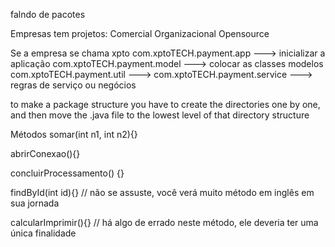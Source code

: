 falndo de pacotes

Empresas tem projetos:
    Comercial 
    Organizacional
    Opensource

Se a empresa se chama xpto
    com.xptoTECH.payment.app ---> inicializar a aplicação
    com.xptoTECH.payment.model ---> colocar as classes modelos
    com.xptoTECH.payment.util --->
    com.xptoTECH.payment.service ---> regras de serviço ou negócios
    
to make a package structure you have to create the directories one by one, and then move the .java file to the lowest level of that directory structure

Métodos
somar(int n1, int n2){}

abrirConexao(){}

concluirProcessamento() {}

findById(int id){} // não se assuste, você verá muito método em inglês em sua jornada

calcularImprimir(){} // há algo de errado neste método, ele deveria ter uma única finalidade